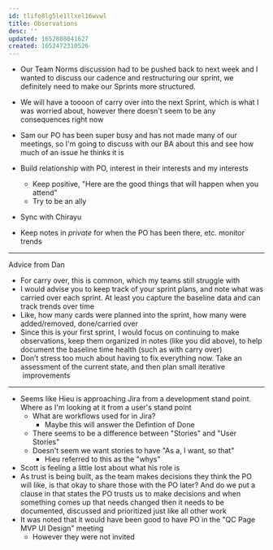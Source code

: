 ```yaml
---
id: tlifo8lg5le1llxel16wvwl
title: Observations
desc: ''
updated: 1652808041627
created: 1652472310526
---
```


- Our Team Norms discussion had to be pushed back to next week and I wanted to discuss our cadence and restructuring our sprint, we definitely need to make our Sprints more structured.

- We will have a toooon of carry over into the next Sprint, which is what I was worried about, however there doesn't seem to be any consequences right now

- Sam our PO has been super busy and has not made many of our meetings, so I'm going to discuss with our BA about this and see how much of an issue he thinks it is

- Build relationship with PO, interest in their interests and my interests
  - Keep positive, "Here are the good things that will happen when you attend"
  - Try to be an ally
- Sync with Chirayu
- Keep notes in *private* for when the PO has been there, etc. monitor trends

---
Advice from Dan
- For carry over, this is common, which my teams still struggle with
- I would advise you to keep track of your sprint plans, and note what was carried over each sprint. At least you capture the baseline data and can track trends over time
- Like, how many cards were planned into the sprint, how many were added/removed, done/carried over
- Since this is your first sprint, I would focus on continuing to make observations, keep them organized in notes (like you did above), to help document the baseline time health (such as with carry over)
- Don’t stress too much about having to fix everything now. Take an assessment of the current state, and then plan small iterative  improvements
---
- Seems like Hieu is approaching Jira from a development stand point. Where as I'm looking at it from a user's stand point
  - What are workflows used for in Jira?
    - Maybe this will answer the Defintion of Done
  - There seems to be a difference between "Stories" and "User Stories" 
  - Doesn't seem we want stories to have "As a, I want, so that"
    - Hieu referred to this as the "whys"
- Scott is feeling a little lost about what his role is
- As trust is being built, as the team makes decisions they think the PO will like, is that okay to share those with the PO later? And do we put a clause in that states the PO trusts us to make decisions and when something comes up that needs changed then it needs to be documented, discussed and prioritized just like all other work
- It was noted that it would have been good to have PO in the "QC Page MVP UI Design" meeting
  - However they were not invited